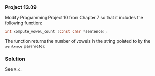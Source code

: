### Project 13.09
Modify Programming Project 10 from Chapter 7 so that it includes the following function:
```c
int compute_vowel_count (const char *sentence);
```
The function returns the number of vowels in the string pointed to by the `sentence` parameter.

### Solution
See `9.c`.

